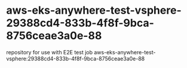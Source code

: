 # aws-eks-anywhere-test-vsphere-29388cd4-833b-4f8f-9bca-8756ceae3a0e-88
repository for use with E2E test job aws-eks-anywhere-test-vsphere:29388cd4-833b-4f8f-9bca-8756ceae3a0e-88
